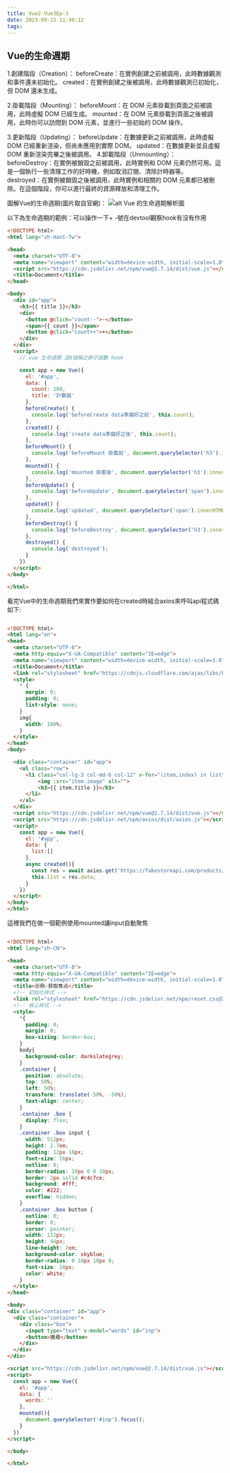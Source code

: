 ```yaml
---
title: Vue2-Vue3Ep-3
date: 2023-09-15 11:40:12
tags:
---
```


## Vue的生命週期
  1.創建階段（Creation）：
  beforeCreate：在實例創建之前被調用，此時數據觀測和事件還未初始化。
  created：在實例創建之後被調用，此時數據觀測已初始化，但 DOM 還未生成。
  <!-- more -->

  2.掛載階段（Mounting）：
  beforeMount：在 DOM 元素掛載到頁面之前被調用，此時虛擬 DOM 已經生成。
  mounted：在 DOM 元素掛載到頁面之後被調用，此時你可以訪問到 DOM 元素，並進行一些初始的 DOM 操作。
  
  3.更新階段（Updating）：
  beforeUpdate：在數據更新之前被調用，此時虛擬 DOM 已經重新渲染，但尚未應用到實際 DOM。
  updated：在數據更新並且虛擬 DOM 重新渲染完畢之後被調用。
  4.卸載階段（Unmounting）：
  beforeDestroy：在實例被銷毀之前被調用，此時實例和 DOM 元素仍然可用。這是一個執行一些清理工作的好時機，例如取消訂閱、清除計時器等。
  destroyed：在實例被銷毀之後被調用，此時實例和相關的 DOM 元素都已被刪除。在這個階段，你可以進行最終的資源釋放和清理工作。

圖解Vue的生命週期(圖片取自官網)：
![alt Vue 的生命週期解析圖](https://v2.vuejs.org/images/lifecycle.png)

以下為生命週期的範例：可以操作一下+ -號在devtool觀察hook有沒有作用
```html
<!DOCTYPE html>
<html lang="zh-Hant-Tw">

<head>
  <meta charset="UTF-8">
  <meta name="viewport" content="width=device-width, initial-scale=1.0">
  <script src="https://cdn.jsdelivr.net/npm/vue@2.7.14/dist/vue.js"></script>
  <title>Document</title>
</head>

<body>
  <div id="app">
    <h3>{{ title }}</h3>
    <div>
      <button @click="count--">-</button>
      <span>{{ count }}</span>
      <button @click="count++">+</button>
    </div>
  </div>
  <script>
    // vue 生命週期 這8個稱之鉤子函數 hook

    const app = new Vue({
      el: '#app',
      data: {
        count: 100,
        title: '計數器'
      },
      beforeCreate() {
        console.log('beforeCreate data準備好之前', this.count);
      },
      created() {
        console.log('create data準備好之後', this.count);
      },
      beforeMount() {
        console.log('beforeMount 掛載前', document.querySelector('h3').innerHTML);
      },
      mounted() {
        console.log('mounted 掛載後', document.querySelector('h3').innerHTML);
      },
      beforeUpdate() {
        console.log('beforeUpdate', document.querySelector('span').innerHTML);
      },
      updated() {
        console.log('updated', document.querySelector('span').innerHTML);
      },
      beforeDestroy() {
        console.log('beforeDestroy', document.querySelector('h3').innerHTML);
      },
      destroyed() {
        console.log('destroyed');
      }
    })
  </script>
</body>

</html>
```
看完Vue中的生命週期我們來實作要如何在created時結合axios來呼叫api程式碼如下:

```html

<!DOCTYPE html>
<html lang="en">
<head>
  <meta charset="UTF-8">
  <meta http-equiv="X-UA-Compatible" content="IE=edge">
  <meta name="viewport" content="width=device-width, initial-scale=1.0">
  <title>Document</title>
  <link rel="stylesheet" href="https://cdnjs.cloudflare.com/ajax/libs/bootstrap/5.3.2/css/bootstrap-grid.min.css">
  <style>
    * {
      margin: 0;
      padding: 0;
      list-style: none;
    }
    img{
      width: 100%;
    }
  </style>
</head>
<body>

  <div class="container" id="app">
    <ul class="row">
      <li class="col-lg-3 col-md-6 col-12" v-for="(item,index) in list" :key="item.id">
          <img :src="item.image" alt="">
          <h3>{{ item.title }}</h3>
      </li>
    </ul>
  </div>
  <script src="https://cdn.jsdelivr.net/npm/vue@2.7.14/dist/vue.js"></script>
  <script src="https://cdn.jsdelivr.net/npm/axios/dist/axios.js"></script>
  <script>
    const app = new Vue({
      el: '#app',
      data: {
        list:[]
      },
      async created(){
        const res = await axios.get('https://fakestoreapi.com/products/');
        this.list = res.data;
      }
    })
  </script>
</body>
</html>

```
這裡我們在做一個範例使用mounted讓input自動聚焦
```html

<!DOCTYPE html>
<html lang="zh-CN">

<head>
  <meta charset="UTF-8">
  <meta http-equiv="X-UA-Compatible" content="IE=edge">
  <meta name="viewport" content="width=device-width, initial-scale=1.0">
  <title>示例-获取焦点</title>
  <!-- 初始化样式 -->
  <link rel="stylesheet" href="https://cdn.jsdelivr.net/npm/reset.css@2.0.2/reset.min.css">
  <!-- 核心样式 -->
  <style>
    *{
      padding: 0;
      margin: 0;
      box-sizing: border-box;
    }
    body{
      background-color: darkslategrey;
    }
    .container {
      position: absolute;
      top: 50%;
      left: 50%;
      transform: translate(-50%, -50%);
      text-align: center;
    }
    .container .box {
      display: flex;
    }
    .container .box input {
      width: 512px;
      height: 2.7em;
      padding: 12px 16px;
      font-size: 16px;
      outline: 0;
      border-radius: 10px 0 0 10px;
      border: 2px solid #c4c7ce;
      background: #fff;
      color: #222;
      overflow: hidden;
    }
    .container .box button {
      outline: 0;
      border: 0;
      cursor: pointer;
      width: 112px;
      height: 44px;
      line-height: 2em;
      background-color: skyblue;
      border-radius: 0 10px 10px 0;
      font-size: 18px;
      color: white;
    }
  </style>
</head>

<body>
<div class="container" id="app">
  <div class="container">
    <div class="box">
      <input type="text" v-model="words" id="inp">
      <button>搜尋</button>
    </div>
  </div>
</div>

<script src="https://cdn.jsdelivr.net/npm/vue@2.7.14/dist/vue.js"></script>
<script>
  const app = new Vue({
    el: '#app',
    data: {
      words: ''
    },
    mounted(){
      document.querySelector('#inp').focus();
    }
  })
</script>

</body>

</html>
```
